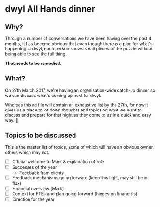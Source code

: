 # dwyl All Hands dinner

## Why?
Through a number of conversations we have been having over the past 4 months, it
has become obvious that even though there *is* a plan for what's happening at dwyl,
each person knows small pieces of the puzzle without being able to see the full thing.

**That needs to be remedied.**

## What?
On 27th March 2017, we're having an organisation-wide catch-up dinner so we can
discuss what's coming up next for dwyl.

Whereas this `md` file will contain an exhaustive list by the 27th, for now it
gives us a place to jot down thoughts and topics on what we want to discuss
and prepare for that night as they come to us in a quick and easy way. :tada:

## Topics to be discussed
This is the master list of topics, some of which will have an obvious owner, others
which may not.

+ [ ] Official welcome to Mark & explanation of role
+ [ ] Successes of the year
  + Feedback from clients
+ [ ] Feedback mechanisms going forward (keep this light, may still be in flux)
+ [ ] Financial overview [Mark]
+ [ ] Context for FTEs and plan going forward (hinges on financials)
+ [ ] Direction for the year
